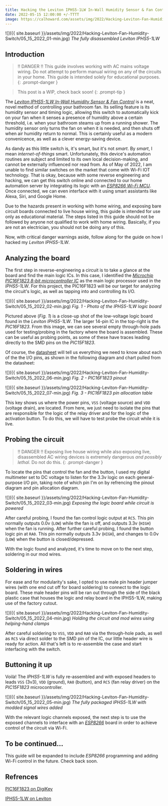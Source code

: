 ```yaml
---
title: Hacking the Leviton IPHS5-1LW In-Wall Humidity Sensor & Fan Control and Adding Wi-Fi Connectivity & Control
date: 2022-05-15 12:00:00 +/-TTTT
image: https://calhoward.com/assets/img/2022/Hacking-Leviton-Fan-Humidity-Switch/05_15_2022_01-min.jpg
---
```


![]({{ site.baseurl }}/assets/img/2022/Hacking-Leviton-Fan-Humidity-Switch/05_15_2022_01-min.jpg)
*The fully disassembled Leviton IPHS5-1LW*

## Introduction

>!! DANGER !! This guide involves working with AC mains voltage wiring. Do not attempt to perform manual wiring on any of the circuits in your home. This guide is intended solely for educational purposes. 
{: .prompt-danger }

>This post is a WIP, check back soon!
{: .prompt-tip }

The *[Leviton IPHS5-1LW In-Wall Humidity Sensor & Fan Control](https://www.leviton.com/en/products/iphs5-1lw)* is a neat, novel method of controlling your bathroom fan. Its selling feature is its humidity sensor and timing logic, allowing this switch to automatically kick on your fan when it senses a presence of humidity above a certain threshold, i.e. when your bathroom steams up from a running shower. The humidity sensor only turns the fan on when it is needed, and then shuts off when air humidity return to normal. This is certainly useful as a modern convenicence, as well as a clever energy-saving device. 

As dandy as this little switch is, it's smart, but it's not *smart*. By *smart*, I mean *internet-of-things* smart. Unfortunately, this device's automation routines are subject and limited to its own local decision-making, and cannot be externally influenced nor read from. As of May of 2022, I am unable to find similar switches on the market that come with Wi-Fi IOT technology. That is okay, because with some reverse engineering and hacking, we can get this switch online and connected to our home automation server by integrating its logic with an *[ESP8266 Wi-Fi MCU](https://www.espressif.com/en/products/socs/esp8266)*. Once connected, we can even interface with it using smart assistants like Alexa, Siri, and Google Home. 

Due to the hazards present in working with home wiring, and exposing bare circuit boards connected to live house wiring, this guide is intended for use only as educational material. The steps listed in this guide should not be followed by anyone not qualified to work with home wiring. Basically, if you are not an electrician, you should not be doing any of this. 

Now, with critical danger warnings aside, follow along for the guide on how I hacked my *Leviton IPHS5-1LW*.

## Analyzing the board

The first step in reverse-engineering a circuit is to take a glance at the board and find the main logic ICs. In this case, I identified the *[Microchip](https://www.microchip.com/) [PIC16F1823 8-bit microcontroller IC](https://www.digikey.com/en/products/detail/microchip-technology/PIC16F1823-I-SL/2258580)* as the main logic processor used in the *IPHS5-1LW*. For this project, the PIC16F1823 will be our target for analyzing the circuit's logic, as well as tapping into and controlling its I/O.

![]({{ site.baseurl }}/assets/img/2022/Hacking-Leviton-Fan-Humidity-Switch/05_15_2022_02-min.jpg)
*Fig. 1 - Photo of the IPHS5-1LW logic board*

Pictured above (*Fig. 1*) is a close-up shot of the low-voltage logic board found in the *Leviton IPHS5-1LW*. The larger 14-pin IC in the top-right is the *PIC16F1823*. From this image, we can see several empty through-hole pads used for testing/probing in the factory where the board is assembled. These can be useful as probing points, as some of these have traces leading directly to the SMD pins on the *PIC15F1823*. 

Of course, the [datasheet](https://ww1.microchip.com/downloads/en/DeviceDoc/PIC12LF1822-16LF1823-Data-Sheet-40001413F.pdf) will tell us everything we need to know about each of the the I/O pins, as shown in the following diagram and chart pulled from the datasheet:

![]({{ site.baseurl }}/assets/img/2022/Hacking-Leviton-Fan-Humidity-Switch/05_15_2022_06-min.jpg)
*Fig. 2 - PIC16F1823 pinout*

![]({{ site.baseurl }}/assets/img/2022/Hacking-Leviton-Fan-Humidity-Switch/05_15_2022_07-min.jpg)
*Fig. 3 - PIC16F1823 pin allocation table*

This key shows us where the power pins, `VSS` (voltage source) and `VDD` (voltage drain), are located. From here, we just need to isolate the pins that are responsible for the logic of the relay driver and for the logic of the activation button. To do this, we will have to test probe the circuit while it is live.

## Probing the circuit

>!! DANGER !! Exposing live house wiring while also exposing live, disassembled AC wiring devices is extremely dangerous *and possibly lethal*. Do not do this.
{: .prompt-danger }

To locate the pins that control the fan and the button, I used my digital multimeter set to DC voltage to listen for the 3.3v logic on each general-purpose I/O pin, taking note of which pin I'm on by refrencing the pinout diagram and pin allocation diagram. 

![]({{ site.baseurl }}/assets/img/2022/Hacking-Leviton-Fan-Humidity-Switch/05_15_2022_03-min.jpg)
*Exposing the logic board while circuit is powered*

After careful probing, I found the fan control logic output at `RC5`. This pin normally outputs 0.0v (`LOW`) while the fan is off, and outputs 3.3v (`HIGH`) when the fan is running. After further careful probing, I found the button logic pin at `RA0`. This pin normally outputs 3.3v (`HIGH`), and changes to 0.0v (`LOW`) when the button is closed/depressed. 

With the logic found and analyzed, it's time to move on to the next step, soldering in our mod wires.

## Soldering in wires

For ease and for modularity's sake, I opted to use male pin header jumper wires (with one end cut off for board soldering) to connect to the logic board. These male header pins will be ran out through the side of the black plastic case that houses the logic and relay board in the IPHS5-1LW, making use of the factory cutout. 

![]({{ site.baseurl }}/assets/img/2022/Hacking-Leviton-Fan-Humidity-Switch/05_15_2022_04-min.jpg)
*Holding the circuit and mod wires using helping-hand clamps*

After careful soldering to `VSS`, `VDD` and `RA0` via the through-hole pads, as well as `RC5` via direct solder to the SMD pin of the IC, our little header wire is ready for action. All that's left is to re-assemble the case and start interfacing with the switch.

## Buttoning it up

Voilà! The *IPHS5-1LW* is fully re-assembled and with exposed headers to leads `VSS` (3v3), `VDD` (ground), `RA0` (button), and `RC5` (fan relay driver) on the *PIC15F1823* microcontroller.

![]({{ site.baseurl }}/assets/img/2022/Hacking-Leviton-Fan-Humidity-Switch/05_15_2022_05-min.jpg)
*The fully packaged IPHS5-1LW with modded signal wires added*

With the relevant logic channels exposed, the next step is to use the exposed channels to interface with an *[ESP8266](https://www.espressif.com/en/products/socs/esp8266)* board in order to achieve control of the circuit via Wi-Fi. 

## To be continued...

This guide will be expanded to include *ESP8266* programming and adding Wi-Fi control in the future. Check back soon.
## Refrences

[PIC16F1823 on DigiKey](https://www.digikey.com/en/products/detail/microchip-technology/PIC16F1823-I-SL/2258580)

[IPHS5-1LW on Leviton](https://www.leviton.com/en/products/iphs5-1lw)